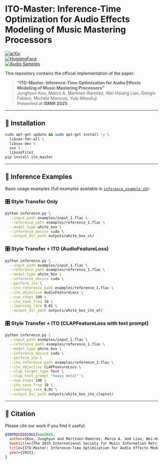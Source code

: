 # ITO-Master: Inference-Time Optimization for Audio Effects Modeling of Music Mastering Processors

[![arXiv](https://img.shields.io/badge/arXiv-coming_soon-b31b1b.svg)](https://arxiv.org)  
[![HuggingFace](https://img.shields.io/badge/🤗-HuggingFace-yellow.svg)](https://huggingface.co/spaces/jhtonyKoo/ITO-Master)  
[![Audio Samples](https://img.shields.io/badge/🎧-Audio_Samples-blue.svg)](https://tinyurl.com/ITO-Master)

This repository contains the official implementation of the paper:

> **"ITO-Master: Inference-Time Optimization for Audio Effects Modeling of Music Mastering Processors"**  
> Junghyun Koo, Marco A. Martínez-Ramírez, Wei-Hsiang Liao, Giorgio Fabbro, Michele Mancusi, Yuki Mitsufuji  
> Presented at **ISMIR 2025**

---

## 🔧 Installation

```bash
sudo apt-get update && sudo apt-get install -y \
  libsox-fmt-all \
  libsox-dev \
  sox \
  libsndfile1
pip install ito_master
```

---

## 🚀 Inference Examples
Basic usage examples (full examples available in [`inference_example.sh`](./inference_example.sh)):

### 🎛️ Style Transfer Only

```bash
python inference.py \
  --input_path examples/input_1.flac \
  --reference_path examples/reference_1.flac \
  --model_type white_box \
  --inference_device cuda \
  --output_dir_path outputs/white_box_st/
```

### 🎛️ Style Transfer + ITO (AudioFeatureLoss)

```bash
python inference.py \
  --input_path examples/input_1.flac \
  --reference_path examples/reference_1.flac \
  --model_type white_box \
  --inference_device cuda \
  --perform_ito \
  --ito_reference_path examples/reference_1.flac \
  --ito_objective AudioFeatureLoss \
  --num_steps 100 \
  --ito_save_freq 10 \
  --learning_rate 0.01 \
  --output_dir_path outputs/white_box_ito_af/
```

### 🎛️ Style Transfer + ITO (CLAPFeatureLoss with text prompt)

```bash
python inference.py \
  --input_path examples/input_1.flac \
  --reference_path examples/reference_1.flac \
  --model_type white_box \
  --inference_device cuda \
  --perform_ito \
  --ito_reference_path examples/reference_1.flac \
  --ito_objective CLAPFeatureLoss \
  --clap_target_type Text \
  --clap_text_prompt "heavy metal" \
  --num_steps 100 \
  --ito_save_freq 10 \
  --learning_rate 0.01 \
  --output_dir_path outputs/white_box_ito_claptxt/
```

---

## 📜 Citation

Please cite our work if you find it useful:

```bibtex
@INPROCEEDINGS{koo2025, 
  author={Koo, Junghyun and Martínez-Ramírez, Marco A. and Liao, Wei-Hsiang and Fabbro, Giorgio and Mancusi, Michele and Mitsufuji, Yuki}, 
  booktitle={The 26th International Society for Music Information Retrieval Conference (ISMIR)},  
  title={ITO-Master: Inference-Time Optimization for Audio Effects Modeling of Music Mastering Processors}, 
  year={2025},
}
```
